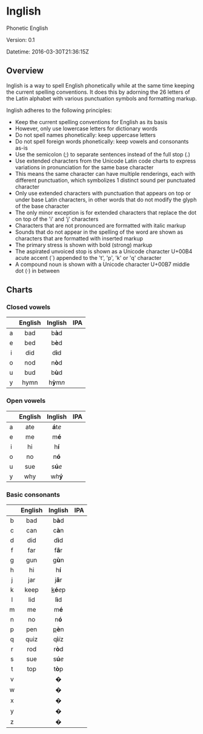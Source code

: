 # Inglish

Phonetic English

Version: 0.1

Datetime: 2016-03-30T21:36:15Z

## Overview

Inglish is a way to spell English phonetically while at the same time keeping the current spelling conventions. It does this by adorning the 26 letters of the Latin alphabet with various punctuation symbols and formatting markup.

Inglish adheres to the following principles:
- Keep the current spelling conventions for English as its basis
- However, only use lowercase letters for dictionary words
- Do not spell names phonetically: keep uppercase letters
- Do not spell foreign words phonetically: keep vowels and consonants as-is
- Use the semicolon (;) to separate sentences instead of the full stop (.)
- Use extended characters from the Unicode Latin code charts to express variations in pronunciation for the same base character
- This means the same character can have multiple renderings, each with different punctuation, which symbolizes 1 distinct sound per punctuated character
- Only use extended characters with punctuation that appears on top or under base Latin characters, in other words that do not modify the glyph of the base character
- The only minor exception is for extended characters that replace the dot on top of the 'i' and 'j' characters
- Characters that are not pronounced are formatted with italic markup
- Sounds that do not appear in the spelling of the word are shown as characters that are formatted with inserted markup
- The primary stress is shown with bold (strong) markup
- The aspirated unvoiced stop is shown as a Unicode character U+00B4 acute accent (&#x00B4;) appended to the 't', 'p', 'k' or 'q' character
- A compound noun is shown with a Unicode character U+00B7 middle dot (&#x00B7;) in between

## Charts

### Closed vowels
||English|Inglish|IPA|
|:-:|:-----:|:-----:|:-:|
|a|bad|b<b>&#x00E0;</b>d||
|e|bed|b<b>&#x00E8;</b>d||
|i|did|d<b>&#x00EC;</b>d||
|o|nod|n<b>&#x00F2;</b>d||
|u|bud|b<b>&#x00F9;</b>d||
|y|hymn|h<b>&#x1EF3;</b>m<i>n</i>||

### Open vowels
||English|Inglish|IPA|
|:-:|:-----:|:-----:|:-:|
|a|ate|<b>&#x00E1;</b>t<i>e</i>||
|e|me|m<b>&#x00E9;</b>||
|i|hi|h<b>&#x00ED;</b>||
|o|no|n<b>&#x00F3;</b>||
|u|sue|s<b>&#x00FA;</b><i>e</i>||
|y|why|w<i>h</i><b>&#x00FD;</b>||

### Basic consonants
||English|Inglish|IPA|
|:-:|:-----:|:-----:|:-:|
|b|bad|b<b>&#x00E0;</b>d||
|c|can|c<b>&#x00E0;</b>n||
|d|did|d<b>&#x00EC;</b>d||
|f|far|f<b>&#x00E2;</b>r||
|g|gun|g<b>&#x00F9;</b>n||
|h|hi|h<b>&#x00ED;</b>||
|j|jar|j<b>&#x00E2;</b>r||
|k|keep|<ins>k</ins><b>&#x00E9;</b><i>e</i>p||
|l|lid|l<b>&#x00EC;</b>d||
|m|me|m<b>&#x00E9;</b>||
|n|no|n<b>&#x00F3;</b>||
|p|pen|<ins>p</ins><b>&#x00E8;</b>n||
|q|quiz|q<b>&#x00EC;</b><i>i</i>z||
|r|rod|r<b>&#x00F2;</b>d||
|s|sue|s<b>&#x00FA;</b><i>e</i>||
|t|top|t<b>&#x00F2;</b>p||
|v||<b>&#x00;</b>||
|w||<b>&#x00;</b>||
|x||<b>&#x00;</b>||
|y||<b>&#x00;</b>||
|z||<b>&#x00;</b>||
